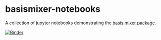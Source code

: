 # basismixer-notebooks
A collection of jupyter notebooks demonstrating the [basis mixer package](https://github.com/OFAI/basismixer).

[![Binder](https://mybinder.org/badge_logo.svg)](https://mybinder.org/v2/gh/mgrachten/basismixer-notebooks/master)

